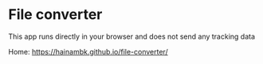 # File converter

This app runs directly in your browser and does not send any tracking data

Home: https://hainambk.github.io/file-converter/
